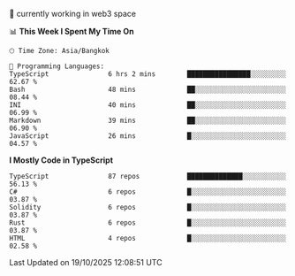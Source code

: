 🔭 currently working in web3 space

<!--START_SECTION:waka-->
📊 **This Week I Spent My Time On** 

```text
🕑︎ Time Zone: Asia/Bangkok

💬 Programming Languages: 
TypeScript               6 hrs 2 mins        ████████████████░░░░░░░░░   62.67 % 
Bash                     48 mins             ██░░░░░░░░░░░░░░░░░░░░░░░   08.44 % 
INI                      40 mins             ██░░░░░░░░░░░░░░░░░░░░░░░   06.99 % 
Markdown                 39 mins             ██░░░░░░░░░░░░░░░░░░░░░░░   06.90 % 
JavaScript               26 mins             █░░░░░░░░░░░░░░░░░░░░░░░░   04.57 % 
```

**I Mostly Code in TypeScript** 

```text
TypeScript               87 repos            ██████████████░░░░░░░░░░░   56.13 % 
C#                       6 repos             █░░░░░░░░░░░░░░░░░░░░░░░░   03.87 % 
Solidity                 6 repos             █░░░░░░░░░░░░░░░░░░░░░░░░   03.87 % 
Rust                     6 repos             █░░░░░░░░░░░░░░░░░░░░░░░░   03.87 % 
HTML                     4 repos             █░░░░░░░░░░░░░░░░░░░░░░░░   02.58 % 
```




 Last Updated on 19/10/2025 12:08:51 UTC
<!--END_SECTION:waka-->
